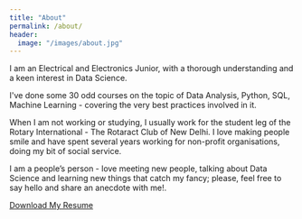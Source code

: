 ```yaml
---
title: "About"
permalink: /about/
header:
  image: "/images/about.jpg"
---
```


I am an Electrical and Electronics Junior, with a thorough understanding and a keen interest in Data Science.

I've done some 30 odd courses on the topic of Data Analysis, Python, SQL, Machine Learning - covering the very best practices involved in it.

When I am not working or studying, I usually work for the student leg of the Rotary International - The Rotaract Club of New Delhi. I love making people smile and have spent several years working for non-profit organisations, doing my bit of social service.

I am a people’s person - love meeting new people, talking about Data Science and learning new things that catch my fancy; please, feel free to say hello and share an anecdote with me!.

<div id="resume-download">
<a href="https://drive.google.com/uc?export=download&id=1guMbbK7B-WgBUzNphAhERRt84ZgiruBE" class="btn btn-primary">Download My Resume</a>
</div>
